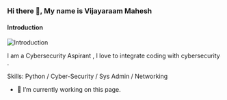 ### Hi there 👋, My name is Vijayaraam Mahesh
#### Introduction
![Introduction]([https://imgs.search.brave.com/16Yhlb0nDlL_JednpPFp-mbStEWsxdbylRdQyohF4nU/rs:fit:900:300:1/g:ce/aHR0cHM6Ly9wcm9u/dG8tY29yZS1jZG4u/cHJvbnRvbWFya2V0/aW5nLmNvbS8yL3dw/LWNvbnRlbnQvdXBs/b2Fkcy9zaXRlcy8y/NjcyLzIwMTkvMTAv/Q3liZXJzZWN1cml0/eS1CYW5uZXIucG5n](https://img.freepik.com/free-vector/cyber-security-banner-concept_23-2148658523.jpg?w=2000))

I am a Cybersecurity Aspirant , I love to integrate coding with cybersecurity .

Skills: Python / Cyber-Security / Sys Admin / Networking

- 🔭 I’m currently working on this page. 




